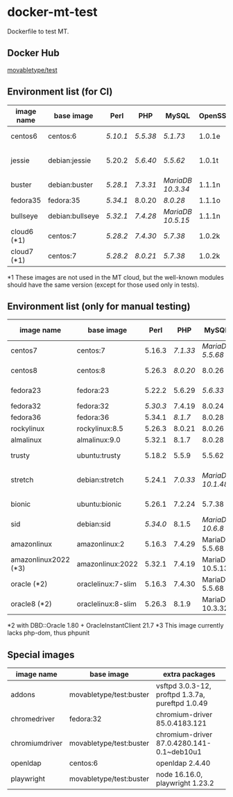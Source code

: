 # docker-mt-test
Dockerfile to test MT.

## Docker Hub

[movabletype/test](https://hub.docker.com/r/movabletype/test)

## Environment list (for CI)

|image name|base image|Perl|PHP|MySQL|OpenSSL|End of Life|
|-|-|-|-|-|-|-|
|centos6|centos:6|*5.10.1*|*5.5.38*|*5.1.73*|1.0.1e|2020-11|
|jessie|debian:jessie|5.20.2|*5.6.40*|*5.5.62*|1.0.1t|2020-06 (LTS)|
|buster|debian:buster|*5.28.1*|*7.3.31*|*MariaDB 10.3.34*|1.1.1n|2022-01|
|fedora35|fedora:35|*5.34.1*|8.0.20|*8.0.28*|1.1.1o|-|
|bullseye|debian:bullseye|*5.32.1*|*7.4.28*|*MariaDB 10.5.15*|1.1.1n|-|
|cloud6 (\*1)|centos:7|*5.28.2*|*7.4.30*|*5.7.38*|1.0.2k|-|
|cloud7 (\*1)|centos:7|*5.28.2*|*8.0.21*|*5.7.38*|1.0.2k|-|

\*1 These images are not used in the MT cloud, but the well-known modules should have the same version (except for those used only in tests).

## Environment list (only for manual testing)

|image name|base image|Perl|PHP|MySQL|OpenSSL|End of Life|
|-|-|-|-|-|-|-|
|centos7|centos:7|5.16.3|*7.1.33*|*MariaDB 5.5.68*|1.0.2k|2024-06|
|centos8|centos:8|5.26.3|*8.0.20*|8.0.26|1.1.1k|2021-12|
|fedora23|fedora:23|5.22.2|5.6.29|*5.6.33*|1.0.2j|2016-12|
|fedora32|fedora:32|*5.30.3*|7.4.19|8.0.24|1.1.1k|-|
|fedora36|fedora:36|5.34.1|*8.1.7*|8.0.28|3.0.3|-|
|rockylinux|rockylinux:8.5|5.26.3|8.0.21|8.0.26|1.1.1k|-|
|almalinux|almalinux:9.0|5.32.1|8.1.7|8.0.28|3.0.1|-|
|trusty|ubuntu:trusty|5.18.2|5.5.9|5.5.62|1.0.1f|2019-04|
|stretch|debian:stretch|5.24.1|*7.0.33*|*MariaDB 10.1.48*|1.1.0l|2022-01 (LTS)|
|bionic|ubuntu:bionic|5.26.1|7.2.24|5.7.38|1.1.1|2023-04|
|sid|debian:sid|*5.34.0*|8.1.5|*MariaDB 10.6.8*|3.0.4|-|
|amazonlinux|amazonlinux:2|5.16.3|7.4.29|MariaDB 5.5.68|1.0.2k|-|
|amazonlinux2022 (\*3)|amazonlinux:2022|5.32.1|7.4.19|MariaDB 10.5.13|1.1.1l|-|
|oracle (\*2)|oraclelinux:7-slim|5.16.3|7.4.30|MariaDB 5.5.68|1.0.2k|-|
|oracle8 (\*2)|oraclelinux:8-slim|5.26.3|8.1.9|MariaDB 10.3.32|1.1.1k|-|

\*2 with DBD::Oracle 1.80 + OracleInstantClient 21.7
\*3 This image currently lacks php-dom, thus phpunit

## Special images

|image name|base image|extra packages|
|-|-|-|
|addons|movabletype/test:buster|vsftpd 3.0.3-12, proftpd 1.3.7a, pureftpd 1.0.49|
|chromedriver|fedora:32|chromium-driver 85.0.4183.121|
|chromiumdriver|movabletype/test:buster|chromium-driver 87.0.4280.141-0.1~deb10u1|
|openldap|centos:6|openldap 2.4.40|
|playwright|movabletype/test:buster|node 16.16.0, playwright 1.23.2 |
